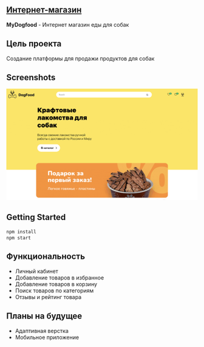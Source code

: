 ## [Интернет-магазин](https://vialabrioche.github.io/MyDogfood/#/my_dogfood)
**MyDogfood** - Интернет магазин еды для собак

## Цель проекта 
Создание платформы для продажи продуктов для собак

## Screenshots
![Screenshots](/public/screenshots/dogfood.gif) 


## Getting Started
```
npm install
npm start
```

## Функциональность 

* Личный кабинет
* Добавление товаров в избранное
* Добавление товаров в корзину
* Поиск товаров по категориям
* Отзывы и рейтинг товара

## Планы на будущее
* Адаптивная верстка
* Мобильное приложение